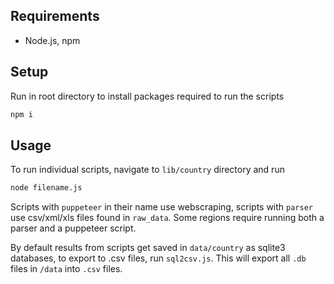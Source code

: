 Requirements
---
- Node.js, npm

Setup
---
Run in root directory to install packages required to run the scripts
```bash
npm i
```

Usage
---
To run individual scripts, navigate to `lib/country` directory and run
```bash
node filename.js
```
Scripts with `puppeteer` in their name use webscraping, scripts with `parser` use csv/xml/xls files found in `raw_data`. 
Some regions require running both a parser and a puppeteer script.

By default results from scripts get saved in `data/country` as sqlite3 databases, to export to .csv files, run `sql2csv.js`. This will export all `.db` files in `/data` into `.csv` files.